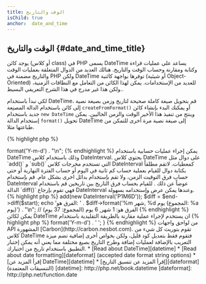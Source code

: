 ```yaml
---
title: الوقت والتاريخ
isChild: true
anchor:  date_and_time
---
```


## الوقت والتاريخ {#date_and_time_title}

يوجد كائن (أو كلاس class) في PHP يسمى DateTime يساعد على عمليات قراءة وكتابة ومقارنة وحساب الوقت والتاريخ.
هنالك العديد من الدوال المتعلقة بعمليات الوقت والتاريخ مضمنة في PHP ولكن DateTime توفرها بواجهة كائنية (أو شيئية Object-Oriented)
للعديد من الإستخدامات. يمكن لهذا الكائن من التعامل مع النطاقات الزمنية، ولكن هذا غير مدرج في هذا الشرح التعريفي البسيط..

لكي نبدأ باستخدام DateTime، قم بتحويل صيغة كاملة صحيحة لتاريخ وزمن بصيغة نصية إلى كائن باستخدام الدالة المصنِعة `createFromFormat()`
أو يمكنك البدء بإنشاء كائن جديد باستخدام `new DateTime` وينتج من تنفيذ هذا الأخير الوقت والزمن الحاليين. يمكن إستخدام الدالة `format()`
تحويل DateTime إلى صيغة نصية مرة أخرى للتمكن من طباعتها مثلا.

{% highlight php %}
<?php
$raw = '22. 11. 1968';
$start = DateTime::createFromFormat('d. m. Y', $raw);

echo 'Start date: ' . $start->format('Y-m-d') . "\n";
{% endhighlight %}

يمكن إجراء عمليات حسابية باستخدام DateTime وذلك باستخدام كلاس DateInterval.
يحتوي كلاس DateTime على دوال مثل `add()` و `sub()` التي تستخدم مخرجات كلاس DateInterval كمعطيات.
لاتقم مطلقاً بكتابة دوال للقيام بعملية حساب كم ثانية في اليوم أو حساب الفترة النهارية أو حتى حساب فرق التوقيت الزمن،
ولا تقم بإستخدام بدائل اخرى بشكل عام. قم بإستخدام DateInterval عوضاً عن ذلك .
للقيام بحساب فرق التاريخ بين تاريخين قم باستخدام الدالة `diff()` فهي تقوم بإرجاع DateInterval وعندها يمكن عرض وإستخدامه بسهولة.

{% highlight php %}
<?php
// نقوم بإنشاء نسخة من $start ثم نقوم بزيادة شهر و ستة أيام
$end = clone $start;
$end->add(new DateInterval('P1M6D'));

$diff = $end->diff($start);
echo 'الفرق هو: ' . $diff->format('%m شهر, %d يوم (المجموع: %a يوم)') . "\n";
// الفرق هو: 1 شهر, 6 يوم (المجموع: 37 يوم)
{% endhighlight %}

يمكن لكائن DateTime ان يستخدم لإجراء عملية مقارنة بالطريقة التقليدية باستخدام

{% highlight php %}
<?php
if ($start < $end) {
    echo "Start هو قبل end!\n";
}
{% endhighlight %}

المثال الأخير يقوم بشرح كلاس DatePeriod. يستخدم لعمليات التكرار للأحداث المتكررة. يمكنه أخذ كائني DateTime كمعطيات
البداية والنهاية وكئان DateInterval لتحديد الحدث الزمني ليقوم بإرجاع كل الأحداث المتطابقة بين التاريخين!

{% highlight php %}
<?php
// إطبع جميع أيام الخميس بين $start و $end
$periodInterval = DateInterval::createFromDateString('first thursday');
$periodIterator = new DatePeriod($start, $periodInterval, $end, DatePeriod::EXCLUDE_START_DATE);
foreach ($periodIterator as $date) {
    // إطبع التاريخ لكل خميس
    echo $date->format('Y-m-d') . ' ';
}
{% endhighlight %}

من لواحق واجهات API المشهورة [Carbon](http://carbon.nesbot.com). تقوم بتوريث كل شيء من كلاس DateTime فتقوم فقط بتعديل كود قليل، ولكن بخواص أخرى إضافية تضم ميزة التعريب بالإضافة لعمليات إضافة وطرح التاريخ بصيغ مختلفة مما يعني أنه يمكن إختبار التطبيق باستخدام تاريخ من اختيارك.

* [Read about DateTime][datetime]
* [Read about date formatting][dateformat] (accepted date format string options)
* [إقرأ المزيد عن DateTime][datetime]
* [إقرأ المزيد عن تنسيق التاريخ][dateformat] (التنسيقات المعتمدة)

[datetime]: http://php.net/book.datetime
[dateformat]: http://php.net/function.date
